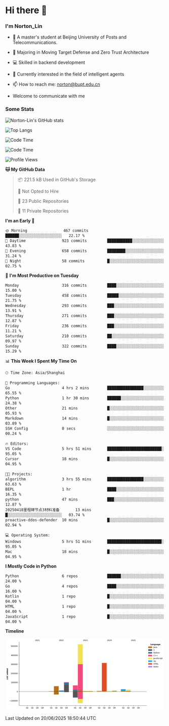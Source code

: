 
# Hi there 👋

### I'm Norton_Lin
- 🏫 A master's student at Beijing University of Posts and Telecommunications.
- 🌱 Majoring in Moving Target Defense and Zero Trust Architecture
- 💻 Skilled in backend development
- 🤖 Currently interested in the field of intelligent agents
- 📫 How to reach me: [norton@bupt.edu.cn](mailto:norton@bupt.edu.cn)

- Welcome to communicate with me

### Some Stats
![Norton-Lin's GitHub stats](https://github-readme-stats.vercel.app/api?username=Norton-Lin&count_private=true&show_icons=true&theme=radical)

![Top Langs](https://github-readme-stats.vercel.app/api/top-langs/?username=Norton-Lin&langs_count=10&layout=compact)

![Code Time](https://github-readme-stats.vercel.app/api/wakatime?username=Norton_Lin)

<!--START_SECTION:waka-->
![Code Time](http://img.shields.io/badge/Code%20Time-985%20hrs%2024%20mins-blue)

![Profile Views](http://img.shields.io/badge/Profile%20Views-0-blue)

**🐱 My GitHub Data** 

> 📦 221.5 kB Used in GitHub's Storage 
 > 
> 🚫 Not Opted to Hire
 > 
> 📜 23 Public Repositories 
 > 
> 🔑 11 Private Repositories 
 > 
**I'm an Early 🐤** 

```text
🌞 Morning                467 commits         ██████░░░░░░░░░░░░░░░░░░░   22.17 % 
🌆 Daytime                923 commits         ███████████░░░░░░░░░░░░░░   43.83 % 
🌃 Evening                658 commits         ████████░░░░░░░░░░░░░░░░░   31.24 % 
🌙 Night                  58 commits          █░░░░░░░░░░░░░░░░░░░░░░░░   02.75 % 
```
📅 **I'm Most Productive on Tuesday** 

```text
Monday                   316 commits         ████░░░░░░░░░░░░░░░░░░░░░   15.00 % 
Tuesday                  458 commits         █████░░░░░░░░░░░░░░░░░░░░   21.75 % 
Wednesday                293 commits         ███░░░░░░░░░░░░░░░░░░░░░░   13.91 % 
Thursday                 271 commits         ███░░░░░░░░░░░░░░░░░░░░░░   12.87 % 
Friday                   236 commits         ███░░░░░░░░░░░░░░░░░░░░░░   11.21 % 
Saturday                 210 commits         ██░░░░░░░░░░░░░░░░░░░░░░░   09.97 % 
Sunday                   322 commits         ████░░░░░░░░░░░░░░░░░░░░░   15.29 % 
```


📊 **This Week I Spent My Time On** 

```text
🕑︎ Time Zone: Asia/Shanghai

💬 Programming Languages: 
Go                       4 hrs 2 mins        ████████████████░░░░░░░░░   65.55 % 
Python                   1 hr 30 mins        ██████░░░░░░░░░░░░░░░░░░░   24.38 % 
Other                    21 mins             █░░░░░░░░░░░░░░░░░░░░░░░░   05.93 % 
Markdown                 14 mins             █░░░░░░░░░░░░░░░░░░░░░░░░   03.89 % 
SSH Config               0 secs              ░░░░░░░░░░░░░░░░░░░░░░░░░   00.24 % 

🔥 Editors: 
VS Code                  5 hrs 51 mins       ████████████████████████░   95.05 % 
Cursor                   18 mins             █░░░░░░░░░░░░░░░░░░░░░░░░   04.95 % 

🐱‍💻 Projects: 
algorithm                3 hrs 55 mins       ████████████████░░░░░░░░░   63.63 % 
BEPL                     1 hr                ████░░░░░░░░░░░░░░░░░░░░░   16.35 % 
python                   47 mins             ███░░░░░░░░░░░░░░░░░░░░░░   12.87 % 
20250418里程碑节点3材料准备       13 mins             █░░░░░░░░░░░░░░░░░░░░░░░░   03.74 % 
proactive-ddos-defender  10 mins             █░░░░░░░░░░░░░░░░░░░░░░░░   02.94 % 

💻 Operating System: 
Windows                  5 hrs 51 mins       ████████████████████████░   95.05 % 
Mac                      18 mins             █░░░░░░░░░░░░░░░░░░░░░░░░   04.95 % 
```

**I Mostly Code in Python** 

```text
Python                   6 repos             ██████░░░░░░░░░░░░░░░░░░░   24.00 % 
Go                       4 repos             ████░░░░░░░░░░░░░░░░░░░░░   16.00 % 
Kotlin                   1 repo              █░░░░░░░░░░░░░░░░░░░░░░░░   04.00 % 
HTML                     1 repo              █░░░░░░░░░░░░░░░░░░░░░░░░   04.00 % 
JavaScript               1 repo              █░░░░░░░░░░░░░░░░░░░░░░░░   04.00 % 
```



**Timeline**

![Lines of Code chart](https://raw.githubusercontent.com/Norton-Lin/Norton-Lin/main/assets/bar_graph.png)


 Last Updated on 20/06/2025 18:50:44 UTC
<!--END_SECTION:waka-->
